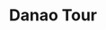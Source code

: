 ---
layout: post
title: Danao Tour
transportation:
 - name: car
   price: '3,500'
 - name: van
   price: '4,500'
itinerary:
 - spot: Danao Sea of Clouds
   prev-spot: Tagbilaran City
   what: 
    - Sea of Clouds 
 - spot: Danao Adventure Park
   prev-spot: Danao Sea of Clouds
   desc: "Welcome to Danao Adventure Park with E.A.T. Danao or Extreme/Eco/Educational Adventure Tour, an ecotourism concept set up to benefit the Municipality of Danao, Bohol and its people. This is an LGU initiated and run facility with a huge nature park that used to be the base camp of the revered Boholano Hero Francisco Dagohoy who led the longest Philippine Revolutionary Movement.Please explore our website for additional information about an experience that will begin with a smile and be completed with fond memories that will last a lifetime."
   what: 
    - Restaurant
    - Rooms
    - Panoramic Views
   activity:
    - Suislide
    - The Plunge
    - Paramotor
    - Kayaking
    - Bouldering
    - Wall Climbing
    - Rappelling
    - Camping
    - Historical Tour
    - River Trek
    - River Tubing
    - Sky Ride
    - Caving
    - Cliff Rapper
    - Village Tour
    - Offroad Buggy
    - The Root Climb
    - Danasan    
---